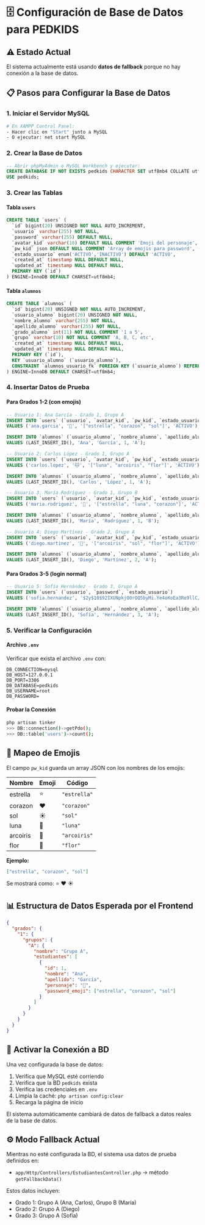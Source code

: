 # 🗄️ Configuración de Base de Datos para PEDKIDS

## ⚠️ Estado Actual
El sistema actualmente está usando **datos de fallback** porque no hay conexión a la base de datos.

## 📋 Pasos para Configurar la Base de Datos

### 1. Iniciar el Servidor MySQL
```bash
# En XAMPP Control Panel:
- Hacer clic en "Start" junto a MySQL
- O ejecutar: net start MySQL
```

### 2. Crear la Base de Datos
```sql
-- Abrir phpMyAdmin o MySQL Workbench y ejecutar:
CREATE DATABASE IF NOT EXISTS pedkids CHARACTER SET utf8mb4 COLLATE utf8mb4_unicode_ci;
USE pedkids;
```

### 3. Crear las Tablas

#### Tabla `users`
```sql
CREATE TABLE `users` (
  `id` bigint(20) UNSIGNED NOT NULL AUTO_INCREMENT,
  `usuario` varchar(255) NOT NULL,
  `password` varchar(255) DEFAULT NULL,
  `avatar_kid` varchar(10) DEFAULT NULL COMMENT 'Emoji del personaje',
  `pw_kid` json DEFAULT NULL COMMENT 'Array de emojis para password',
  `estado_usuario` enum('ACTIVO','INACTIVO') DEFAULT 'ACTIVO',
  `created_at` timestamp NULL DEFAULT NULL,
  `updated_at` timestamp NULL DEFAULT NULL,
  PRIMARY KEY (`id`)
) ENGINE=InnoDB DEFAULT CHARSET=utf8mb4;
```

#### Tabla `alumnos`
```sql
CREATE TABLE `alumnos` (
  `id` bigint(20) UNSIGNED NOT NULL AUTO_INCREMENT,
  `usuario_alumno` bigint(20) UNSIGNED NOT NULL,
  `nombre_alumno` varchar(255) NOT NULL,
  `apellido_alumno` varchar(255) NOT NULL,
  `grado_alumno` int(11) NOT NULL COMMENT '1 a 5',
  `grupo` varchar(10) NOT NULL COMMENT 'A, B, C, etc',
  `created_at` timestamp NULL DEFAULT NULL,
  `updated_at` timestamp NULL DEFAULT NULL,
  PRIMARY KEY (`id`),
  KEY `usuario_alumno` (`usuario_alumno`),
  CONSTRAINT `alumnos_usuario_fk` FOREIGN KEY (`usuario_alumno`) REFERENCES `users` (`id`) ON DELETE CASCADE
) ENGINE=InnoDB DEFAULT CHARSET=utf8mb4;
```

### 4. Insertar Datos de Prueba

#### Para Grados 1-2 (con emojis)
```sql
-- Usuario 1: Ana García - Grado 1, Grupo A
INSERT INTO `users` (`usuario`, `avatar_kid`, `pw_kid`, `estado_usuario`) 
VALUES ('ana.garcia', '🐸', '["estrella", "corazon", "sol"]', 'ACTIVO');

INSERT INTO `alumnos` (`usuario_alumno`, `nombre_alumno`, `apellido_alumno`, `grado_alumno`, `grupo`) 
VALUES (LAST_INSERT_ID(), 'Ana', 'García', 1, 'A');

-- Usuario 2: Carlos López - Grado 1, Grupo A
INSERT INTO `users` (`usuario`, `avatar_kid`, `pw_kid`, `estado_usuario`) 
VALUES ('carlos.lopez', '🐱', '["luna", "arcoiris", "flor"]', 'ACTIVO');

INSERT INTO `alumnos` (`usuario_alumno`, `nombre_alumno`, `apellido_alumno`, `grado_alumno`, `grupo`) 
VALUES (LAST_INSERT_ID(), 'Carlos', 'López', 1, 'A');

-- Usuario 3: María Rodríguez - Grado 1, Grupo B
INSERT INTO `users` (`usuario`, `avatar_kid`, `pw_kid`, `estado_usuario`) 
VALUES ('maria.rodriguez', '🐰', '["estrella", "luna", "corazon"]', 'ACTIVO');

INSERT INTO `alumnos` (`usuario_alumno`, `nombre_alumno`, `apellido_alumno`, `grado_alumno`, `grupo`) 
VALUES (LAST_INSERT_ID(), 'María', 'Rodríguez', 1, 'B');

-- Usuario 4: Diego Martínez - Grado 2, Grupo A
INSERT INTO `users` (`usuario`, `avatar_kid`, `pw_kid`, `estado_usuario`) 
VALUES ('diego.martinez', '🐻', '["arcoiris", "sol", "flor"]', 'ACTIVO');

INSERT INTO `alumnos` (`usuario_alumno`, `nombre_alumno`, `apellido_alumno`, `grado_alumno`, `grupo`) 
VALUES (LAST_INSERT_ID(), 'Diego', 'Martínez', 2, 'A');
```

#### Para Grados 3-5 (login normal)
```sql
-- Usuario 5: Sofía Hernández - Grado 3, Grupo A
INSERT INTO `users` (`usuario`, `password`, `estado_usuario`) 
VALUES ('sofia.hernandez', '$2y$10$92IXUNpkjO0rOQ5byMi.Ye4oKoEa3Ro9llC/.og/at2.uheWG/igi', 'ACTIVO'); -- password: sofia123

INSERT INTO `alumnos` (`usuario_alumno`, `nombre_alumno`, `apellido_alumno`, `grado_alumno`, `grupo`) 
VALUES (LAST_INSERT_ID(), 'Sofía', 'Hernández', 3, 'A');
```

### 5. Verificar la Configuración

#### Archivo `.env`
Verificar que exista el archivo `.env` con:
```env
DB_CONNECTION=mysql
DB_HOST=127.0.0.1
DB_PORT=3306
DB_DATABASE=pedkids
DB_USERNAME=root
DB_PASSWORD=
```

#### Probar la Conexión
```bash
php artisan tinker
>>> DB::connection()->getPdo();
>>> DB::table('users')->count();
```

## 🔄 Mapeo de Emojis

El campo `pw_kid` guarda un array JSON con los nombres de los emojis:

| Nombre | Emoji | Código |
|--------|-------|--------|
| estrella | ⭐ | `"estrella"` |
| corazon | ❤️ | `"corazon"` |
| sol | ☀️ | `"sol"` |
| luna | 🌙 | `"luna"` |
| arcoiris | 🌈 | `"arcoiris"` |
| flor | 🌸 | `"flor"` |

**Ejemplo:**
```json
["estrella", "corazon", "sol"]
```
Se mostrará como: ⭐ ❤️ ☀️

## 📊 Estructura de Datos Esperada por el Frontend

```json
{
  "grados": {
    "1": {
      "grupos": {
        "A": {
          "nombre": "Grupo A",
          "estudiantes": [
            {
              "id": 1,
              "nombre": "Ana",
              "apellido": "García",
              "personaje": "🐸",
              "password_emoji": ["estrella", "corazon", "sol"]
            }
          ]
        }
      }
    }
  }
}
```

## 🚀 Activar la Conexión a BD

Una vez configurada la base de datos:

1. Verifica que MySQL esté corriendo
2. Verifica que la BD `pedkids` exista
3. Verifica las credenciales en `.env`
4. Limpia la caché: `php artisan config:clear`
5. Recarga la página de inicio

El sistema automáticamente cambiará de datos de fallback a datos reales de la base de datos.

## ⚙️ Modo Fallback Actual

Mientras no esté configurada la BD, el sistema usa datos de prueba definidos en:
- `app/Http/Controllers/EstudiantesController.php` → método `getFallbackData()`

Estos datos incluyen:
- Grado 1: Grupo A (Ana, Carlos), Grupo B (María)
- Grado 2: Grupo A (Diego)
- Grado 3: Grupo A (Sofía)

